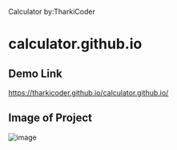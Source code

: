 Calculator by:TharkiCoder
# calculator.github.io <br>
## Demo Link
https://tharkicoder.github.io/calculator.github.io/<br>

## Image of Project <br>
![image](https://user-images.githubusercontent.com/84368029/119793051-e009c880-bef3-11eb-9b1b-f094b5141542.png)





